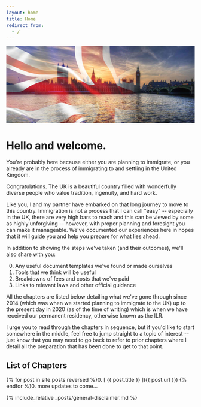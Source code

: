 ```yaml
---
layout: home
title: Home
redirect_from:
  - /
---
```


![Flag of the UK](/assets/banner.jpg)

# Hello and welcome.

You're probably here because either you are planning to immigrate, or you already are in the process of immigrating to and settling in the United Kingdom.

Congratulations. The UK is a beautiful country filled with wonderfully diverse people who value tradition, ingenuity, and hard work.

Like you, I and my partner have embarked on that long journey to move to this country. Immigration is not a process that I can call "easy" -- especially in the UK, there are very high bars to reach and this can be viewed by some as highly unforgiving -- however, with proper planning and foresight you can make it manageable. We've documented our experiences here in hopes that it will guide you and help you prepare for what lies ahead.

In addition to showing the steps we've taken (and their outcomes), we'll also share with you:

0. Any useful document templates we've found or made ourselves
0. Tools that we think will be useful
0. Breakdowns of fees and costs that we've paid
0. Links to relevant laws and other official guidance

All the chapters are listed below detailing what we've gone through since 2014 (which was when we started planning to immigrate to the UK) up to the present day in 2020 (as of the time of writing) which is when we have received our permanent residency, otherwise known as the ILR.

I urge you to read through the chapters in sequence, but if you'd like to start somewhere in the middle, feel free to jump straight to a topic of interest -- just know that you may need to go back to refer to prior chapters where I detail all the preparation that has been done to get to that point.

## List of Chapters
{% for post in site.posts reversed %}0. [ {{ post.title }} ]({{ post.url }})
{% endfor %}0. more updates to come...

{% include_relative _posts/general-disclaimer.md %}

